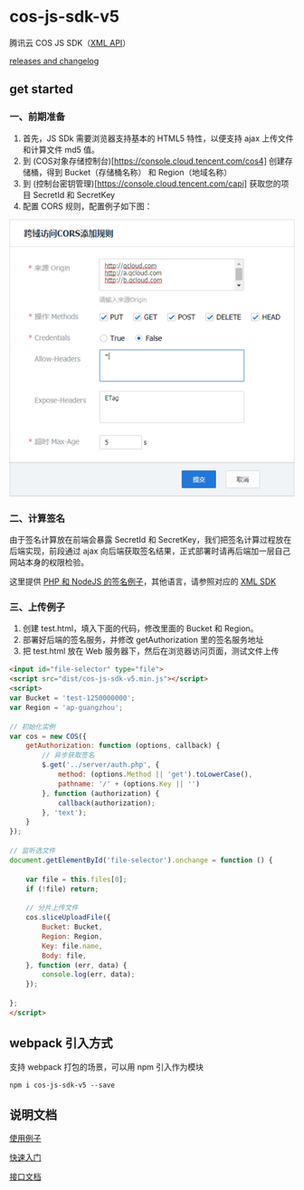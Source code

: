 # cos-js-sdk-v5

腾讯云 COS JS SDK（[XML API](https://cloud.tencent.com/document/product/436/7751)）

[releases and changelog](https://github.com/tencentyun/cos-js-sdk-v5/releases)

## get started

### 一、前期准备

1. 首先，JS SDk 需要浏览器支持基本的 HTML5 特性，以便支持 ajax 上传文件和计算文件 md5 值。
2. 到 (COS对象存储控制台)[https://console.cloud.tencent.com/cos4] 创建存储桶，得到 Bucket（存储桶名称） 和 Region（地域名称）
3. 到 (控制台密钥管理)[https://console.cloud.tencent.com/capi] 获取您的项目 SecretId 和 SecretKey
4. 配置 CORS 规则，配置例子如下图：

![cors](demo/cors.png)
    
### 二、计算签名

由于签名计算放在前端会暴露 SecretId 和 SecretKey，我们把签名计算过程放在后端实现，前段通过 ajax 向后端获取签名结果，正式部署时请再后端加一层自己网站本身的权限检验。

这里提供 [PHP 和 NodeJS 的签名例子](https://github.com/tencentyun/cos-js-sdk-v5/blob/master/server/)，其他语言，请参照对应的 [XML SDK](https://cloud.tencent.com/document/product/436/6474)

### 三、上传例子

1. 创建 test.html，填入下面的代码，修改里面的 Bucket 和 Region。
2. 部署好后端的签名服务，并修改 getAuthorization 里的签名服务地址
3. 把 test.html 放在 Web 服务器下，然后在浏览器访问页面，测试文件上传

```html
<input id="file-selector" type="file">
<script src="dist/cos-js-sdk-v5.min.js"></script>
<script>
var Bucket = 'test-1250000000';
var Region = 'ap-guangzhou';

// 初始化实例
var cos = new COS({
    getAuthorization: function (options, callback) {
        // 异步获取签名
        $.get('../server/auth.php', {
            method: (options.Method || 'get').toLowerCase(),
            pathname: '/' + (options.Key || '')
        }, function (authorization) {
            callback(authorization);
        }, 'text');
    }
});

// 监听选文件
document.getElementById('file-selector').onchange = function () {
    
    var file = this.files[0];
    if (!file) return;

    // 分片上传文件
    cos.sliceUploadFile({
        Bucket: Bucket,
        Region: Region,
        Key: file.name,
        Body: file,
    }, function (err, data) {
        console.log(err, data);
    });

};
</script>
```


## webpack 引入方式

支持 webpack 打包的场景，可以用 npm 引入作为模块
```shell
npm i cos-js-sdk-v5 --save
```

## 说明文档

[使用例子](demo/demo.js)

[快速入门](https://cloud.tencent.com/document/product/436/11459)

[接口文档](https://cloud.tencent.com/document/product/436/12260)
